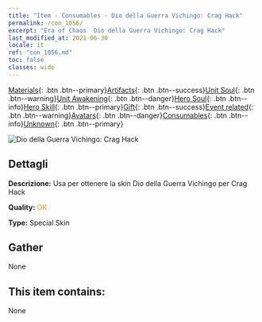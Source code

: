 ```yaml
---
title: "Item - Consumables - Dio della Guerra Vichingo: Crag Hack"
permalink: /con_1056/
excerpt: "Era of Chaos  Dio della Guerra Vichingo: Crag Hack"
last_modified_at: 2021-06-30
locale: it
ref: "con_1056.md"
toc: false
classes: wide
---
```

 [Materials](/ItemsIT/){: .btn .btn--primary}[Artifacts](/ItemsIT/Artifacts/){: .btn .btn--success}[Unit Soul](/ItemsIT/UnitSoul/){: .btn .btn--warning}[Unit Awakening](/ItemsIT/UnitAwakening/){: .btn .btn--danger}[Hero Soul](/ItemsIT/HeroSoul/){: .btn .btn--info}[Hero Skill](/ItemsIT/HeroSkill/){: .btn .btn--primary}[Gift](/ItemsIT/Gift/){: .btn .btn--success}[Event related](/ItemsIT/Events/){: .btn .btn--warning}[Avatars](/ItemsIT/Avatars/){: .btn .btn--danger}[Consumables](/ItemsIT/Consumables/){: .btn .btn--info}[Unknown](/ItemsIT/Unknown/){: .btn .btn--primary}

 ![Dio della Guerra Vichingo: Crag Hack](/images/h/h_CragHack3.jpg)

## Dettagli
 **Descrizione:** Usa per ottenere la skin Dio della Guerra Vichingo per Crag Hack

 **Quality:** <span style="color: #FF8C00">OK</span>

 **Type:** Special Skin

## Gather

  None

## This item contains:

  None

